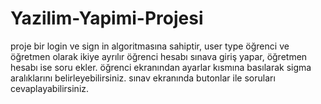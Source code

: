 # Yazilim-Yapimi-Projesi
proje bir login ve sign in algoritmasına sahiptir, user type öğrenci ve öğretmen olarak ikiye ayrılır
öğrenci hesabı sınava giriş yapar, öğretmen hesabı ise soru ekler.
öğrenci ekranından ayarlar kısmına basılarak sigma aralıklarını belirleyebilirsiniz.
sınav ekranında butonlar ile soruları cevaplayabilirsiniz.



